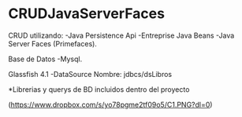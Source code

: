 # CRUDJavaServerFaces

CRUD utilizando: 
-Java Persistence Api
-Entreprise Java Beans
-Java Server Faces (Primefaces).

Base de Datos 
-Mysql.

Glassfish 4.1
-DataSource Nombre: jdbcs/dsLibros

*Librerias y querys de BD incluidos dentro del proyecto

(https://www.dropbox.com/s/yo78pgme2tf09o5/C1.PNG?dl=0)

